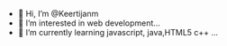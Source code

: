 - 👋 Hi, I’m @Keertijanm
- 👀 I’m interested in  web development...
- 🌱 I’m currently learning javascript, java,HTML5 c++ ...
<!---
Keertijanm/Keertijanm is a ✨ special ✨ repository because its `README.md` (this file) appears on your GitHub profile.
You can click the Preview link to take a look at your changes.
--->
